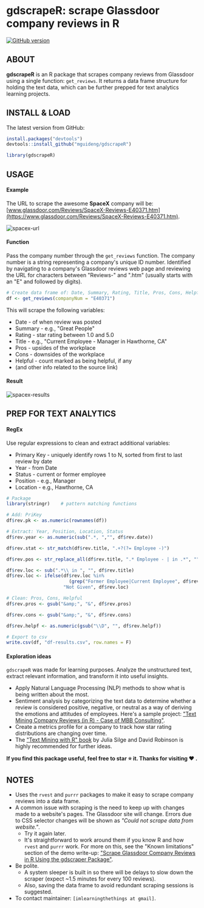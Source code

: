 gdscrapeR: scrape Glassdoor company reviews in R
================

[![GitHub version](https://badge.fury.io/gh/mguideng%2FgdscrapeR.svg)](https://github.com/mguideng/gdscrapeR)

ABOUT
-----

**gdscrapeR** is an R package that scrapes company reviews from Glassdoor using a single function: `get_reviews`. It returns a data frame structure for holding the text data, which can be further prepped for text analytics learning projects.

INSTALL & LOAD
--------------

The latest version from GitHub:

``` r
install.packages("devtools")
devtools::install_github("mguideng/gdscrapeR")

library(gdscrapeR)
```

USAGE
-----

#### Example

The URL to scrape the awesome **SpaceX** company will be: [www.glassdoor.com/Reviews/SpaceX-Reviews-E40371.htm](https://www.glassdoor.com/Reviews/SpaceX-Reviews-E40371.htm).

![spacex-url](https://raw.githubusercontent.com/mguideng/gdscrapeR/master/images/spacex-url.PNG)

#### Function

Pass the company number through the `get_reviews` function. The company number is a string representing a company's unique ID number. Identified by navigating to a company's Glassdoor reviews web page and reviewing the URL for characters between "Reviews-" and ".htm" (usually starts with an "E" and followed by digits).

``` r
# Create data frame of: Date, Summary, Rating, Title, Pros, Cons, Helpful
df <- get_reviews(companyNum = "E40371")
```

This will scrape the following variables:

-   Date - of when review was posted
-   Summary - e.g., "Great People"
-   Rating - star rating between 1.0 and 5.0
-   Title - e.g., "Current Employee - Manager in Hawthorne, CA"
-   Pros - upsides of the workplace
-   Cons - downsides of the workplace
-   Helpful - count marked as being helpful, if any
-   (and other info related to the source link)

#### Result

![spacex-results](https://raw.githubusercontent.com/mguideng/gdscrapeR/master/images/spacex-results.PNG)

PREP FOR TEXT ANALYTICS
-----------------------

#### RegEx

Use regular expressions to clean and extract additional variables:

-   Primary Key - uniquely identify rows 1 to N, sorted from first to last review by date
-   Year - from Date
-   Status - current or former employee
-   Position - e.g., Manager
-   Location - e.g., Hawthorne, CA

``` r
# Package
library(stringr)    # pattern matching functions

# Add: PriKey
df$rev.pk <- as.numeric(rownames(df))

# Extract: Year, Position, Location, Status
df$rev.year <- as.numeric(sub(".*, ","", df$rev.date))

df$rev.stat <- str_match(df$rev.title, ".+?(?= Employee -)")

df$rev.pos <- str_replace_all(df$rev.title, ".* Employee - | in .*", "")

df$rev.loc <- sub(".*\\ in ", "", df$rev.title)
df$rev.loc <- ifelse(df$rev.loc %in% 
                       (grep("Former Employee|Current Employee", df$rev.loc, value = T)), 
                     "Not Given", df$rev.loc)

# Clean: Pros, Cons, Helpful
df$rev.pros <- gsub("&amp;", "&", df$rev.pros)

df$rev.cons <- gsub("&amp;", "&", df$rev.cons)

df$rev.helpf <- as.numeric(gsub("\\D", "", df$rev.helpf))

# Export to csv
write.csv(df, "df-results.csv", row.names = F)
```

#### Exploration ideas

`gdscrapeR` was made for learning purposes. Analyze the unstructured text, extract relevant information, and transform it into useful insights.

-   Apply Natural Language Processing (NLP) methods to show what is being written about the most.
-   Sentiment analysis by categorizing the text data to determine whether a review is considered positive, negative, or neutral as a way of deriving the emotions and attitudes of employees. Here's a sample project: ["Text Mining Company Reviews (in R) - Case of MBB Consulting"](https://mguideng.github.io/2018-07-16-text-mining-glassdoor-big3/).
-   Create a metrics profile for a company to track how star rating distributions are changing over time.
-   The ["Text Mining with R" book](https://www.tidytextmining.com/) by Julia Silge and David Robinson is highly recommended for further ideas.

**If you find this package useful, feel free to star :star: it. Thanks for visiting :heart: .**

NOTES
-----

-   Uses the `rvest` and `purrr` packages to make it easy to scrape company reviews into a data frame.
-   A common issue with scraping is the need to keep up with changes made to a website's pages. The Glassdoor site will change. Errors due to CSS selector changes will be shown as *"Could not scrape data from website."*.
    -   Try it again later.
    -   It's straightforward to work around them if you know R and how `rvest` and `purrr` work. For more on this, see the "Known limitations" section of the demo write-up: ["Scrape Glassdoor Company Reviews in R Using the gdscraper Package"](https://mguideng.github.io/2019-02-27-scrape-glassdoor-gdscrapeR/).
-   Be polite.
    -   A system sleeper is built in so there will be delays to slow down the scraper (expect ~1.5 minutes for every 100 reviews).
    -   Also, saving the data frame to avoid redundant scraping sessions is suggested.
-   To contact maintainer: `[imlearningthethings at gmail]`.
